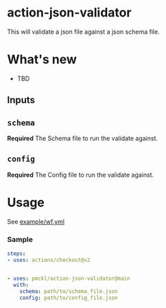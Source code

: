 # action-json-validator

This will validate a json file against a json schema file.

# What's new

- TBD

## Inputs

## `schema`
**Required** The Schema file to run the validate against.
## `config`
**Required** The Config file to run the validate against.

# Usage

See [example/wf.yml](example/wf.yml)

### Sample

```yaml
steps:
- uses: actions/checkout@v2


- uses: pmckl/action-json-validator@main
  with:
    schema: path/to/schema_file.json
    config: path/to/config_file.json
```
